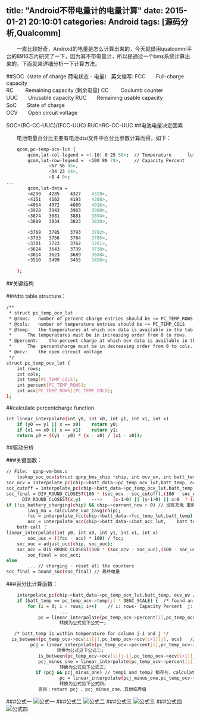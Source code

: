 title: "Android不带电量计的电量计算"
date: 2015-01-21 20:10:01
categories: Android
tags: [源码分析,Qualcomm]
---
　　一直比较好奇，Android的电量是怎么计算出来的，今天就借用qualcomm平台的8916芯片研究了一下，因为其不带电量计，所以是通过一个bms系统计算出来的，下面就来详细分析一下计算方法。

##SOC（state of charge 荷电状态 - 电量） 
英文缩写:
FCC　　Full-charge capacity      
RC 　　Remaining capacity (剩余电量)
CC 　　Coulumb counter    
UUC　　Unusable capacity
RUC　　Remaining usable capacity    
SoC　　State of charge    
OCV　　Open circuit voltage
<!--more-->
SOC=(RC-CC-UUC)/(FCC-UUC)
RUC=RC-CC-UUC
##电池电量决定因素

　　电池电量百分比主要有电池dtsi文件中百分比参数计算而得，如下：
```bash
	qcom,pc-temp-ocv-lut {
		qcom,lut-col-legend = <(-10) 0 25 50>;  // Temperature      lut-data（电池OCV ）的column
		qcom,lut-row-legend =  <100 89 78>,     // Capacity Percent        row
				<67 56 45>,
				<34 23 14>,
				<8 4 0>;
...				
		qcom,lut-data = 
		<4290	4285	4327	4328>,
		<4151	4162	4193	4208>,
		<4064	4072	4080	4016>,
		<3928	3943	3963	3980>,
		<3874	3881	3881	3894>,
		<3809	3834	3823	3820>,

		<3768	3785	3793	3792>, 
		<3733	3756	3784	3785>, 
		<3701	3723	3762	3761>, 
		<3624	3643	3739	3738>, 
		<3614	3623	3689	3688>, 	
		<3510	3499	3455	3458>; 
	
	};
```
##关键结构

###dts table structure：

```bash
/**
 * struct pc_temp_ocv_lut -
 * @rows:	number of percent charge entries should be <= PC_TEMP_ROWS
 * @cols:	number of temperature entries should be <= PC_TEMP_COLS
 * @temp:	the temperatures at which ocv data is available in the table
 *		The temperatures must be in increasing order from 0 to rows.
 * @percent:	the percent charge at which ocv data is available in the table
 *		The  percentcharge must be in decreasing order from 0 to cols.
 * @ocv:	the open circuit voltage
 */
struct pc_temp_ocv_lut {
	int rows;
	int cols;
	int temp[PC_TEMP_COLS];
	int percent[PC_TEMP_ROWS];
	int ocv[PC_TEMP_ROWS][PC_TEMP_COLS];
};
```

##calculate percentcharge  function
```bash
int linear_interpolate(int y0, int x0, int y1, int x1, int x)
	if (y0 == y1 || x == x0)	return y0;
	if (x1 == x0 || x == x1)	return y1;
	return y0 + ((y1 - y0) * (x - x0) / (x1 - x0));
```
##驱动分析

###关键函数： 
```bash
// File:  qpnp-vm-bms.c
    lookup_soc_ocv(struct qpnp_bms_chip *chip, int ocv_uv, int batt_temp)、
soc_ocv = interpolate_pc(chip->batt_data->pc_temp_ocv_lut,batt_temp, ocv_uv / 1000);  //calculate the  capacity percent
soc_cutoff = interpolate_pc(chip->batt_data->pc_temp_ocv_lut,batt_temp, chip->dt.cfg_v_cutoff_uv / 1000);
soc_final = DIV_ROUND_CLOSEST(100 * (soc_ocv - soc_cutoff),(100 - soc_cutoff));
      DIV_ROUND_CLOSEST(x,y)    --->    (x-1>0) || (y-1>0) || x>0  ? (x+y/2)/y : (x-y/2)/y
if (!is_battery_charging(chip) && chip->current_now > 0) // 没有充电 重新计算电量
        iavg_ma = calculate_uuc_iavg(chip);
        fcc = interpolate_fcc(chip->batt_data->fcc_temp_lut,batt_temp);
        acc = interpolate_acc(chip->batt_data->ibat_acc_lut,	batt_temp, iavg_ma);
    both call ：
linear_interpolate(int y0, int x0, int y1, int x1, int x)
        soc_uuc = ((fcc - acc) * 100) / fcc;
	soc_uuc = adjust_uuc(chip, soc_uuc);
	soc_acc = DIV_ROUND_CLOSEST(100 * (soc_ocv - soc_uuc),(100 - soc_uuc));
        soc_final = soc_acc;
else
        ... // charging - reset all the counters
soc_final = bound_soc(soc_final) // 最终电量
```
###百分比计算函数：
```bash
    interpolate_pc(chip->batt_data->pc_temp_ocv_lut,batt_temp, ocv_uv / 1000);  //calculate the  capacity percent
	if (batt_temp == pc_temp_ocv->temp[j] * DEGC_SCALE) {  /* found an exact match for temp in the table */
		for (i = 0; i < rows; i++)    // i: rows- Capacity Percent  j: columns-Temperature
                    ...
		    pc = linear_interpolate(pc_temp_ocv->percent[i],pc_temp_ocv->ocv[i][j],pc_temp_ocv->percent[i - 1],pc_temp_ocv->ocv[i - 1][j],ocv); // calculate 不匹配dts表格的percentcharge 
                    转换为公式见下公式一;                                

   /* batt_temp is within temperature for column j-1 and j */
  is_between(pc_temp_ocv->ocv[i][j],pc_temp_ocv->ocv[i+1][j], ocv)   // caculate temp1 percentcharge
         pcj = linear_interpolate(pc_temp_ocv->percent[i],pc_temp_ocv->ocv[i][j],pc_temp_ocv->percent[i + 1],pc_temp_ocv->ocv[i+1][j],	ocv);
                   转换为公式见下公式二;                         
            is_between(pc_temp_ocv->ocv[i][j-1],pc_temp_ocv->ocv[i+1][j-1], ocv)) // caculate temp2 percentcharge
		    pcj_minus_one = linear_interpolate(pc_temp_ocv->percent[i],pc_temp_ocv->ocv[i][j-1],pc_temp_ocv->percent[i + 1],pc_temp_ocv->ocv[i+1][j-1],ocv);
                    转换为公式见下公式三;                       
           if (pcj && pcj_minus_one) // temp1 and temp2 都存在，calculate percentcharge 
                    pc = linear_interpolate(pcj_minus_one,pc_temp_ocv->temp[j-1] * DEGC_SCALE,	pcj,pc_temp_ocv->temp[j] * DEGC_SCALE,batt_temp);
                    转换为公式见下公式四;                      
            否则：return pcj 、pcj_minus_one、其他临界值
```
###公式一
![公式一](http://7xjdax.com1.z0.glb.clouddn.com/blog电量计算公式1.png)
###公式二
![公式二](http://7xjdax.com1.z0.glb.clouddn.com/blog电量计算公式2.png)
###公式三
![公式三](http://7xjdax.com1.z0.glb.clouddn.com/blog电量计算公式3.png)
###公式四
![公式四](http://7xjdax.com1.z0.glb.clouddn.com/blog电量计算公式4.png)
